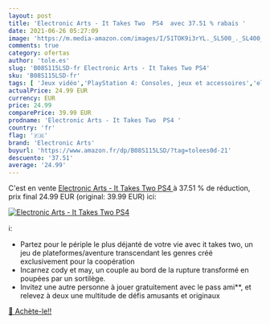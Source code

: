 ```yaml
---
layout: post
title: 'Electronic Arts - It Takes Two  PS4  avec 37.51 % rabais '
date: 2021-06-26 05:27:09
image: 'https://m.media-amazon.com/images/I/51TOK9i3rYL._SL500_._SL400_.jpg'
comments: true
category: ofertas
author: 'tole.es'
slug: 'B08S115LSD-fr Electronic Arts - It Takes Two PS4'
sku: 'B08S115LSD-fr'
tags: [ 'Jeux vidéo','PlayStation 4: Consoles, jeux et accessoires','electronic arts', ]
actualPrice: 24.99 EUR
currency: EUR
price: 24.99
comparePrice: 39.99 EUR
prodname: 'Electronic Arts - It Takes Two  PS4 '
country: 'fr'
flag: '🇫🇷'
brand: 'Electronic Arts'
buyurl: 'https://www.amazon.fr/dp/B08S115LSD/?tag=tolees0d-21'
descuento: '37.51'
average: '24.99'
---
```


C'est en vente [Electronic Arts - It Takes Two  PS4 ](https://www.amazon.fr/dp/B08S115LSD/?tag=tolees0d-21)  à  37.51 % de réduction, prix final  24.99 EUR (original: 39.99 EUR) ici:

[![Electronic Arts - It Takes Two  PS4 ](https://m.media-amazon.com/images/I/51TOK9i3rYL._SL500_._SL400_.jpg)](https://www.amazon.fr/dp/B08S115LSD/?tag=tolees0d-21)

ℹ️:

- Partez pour le périple le plus déjanté de votre vie avec it takes two, un jeu de plateformes/aventure transcendant les genres créé exclusivement pour la coopération
- Incarnez cody et may, un couple au bord de la rupture transformé en poupées par un sortilège.
- Invitez une autre personne à jouer gratuitement avec le pass ami**, et relevez à deux une multitude de défis amusants et originaux

[🛒 Achète-le!!](https://www.amazon.fr/dp/B08S115LSD/?tag=tolees0d-21)
